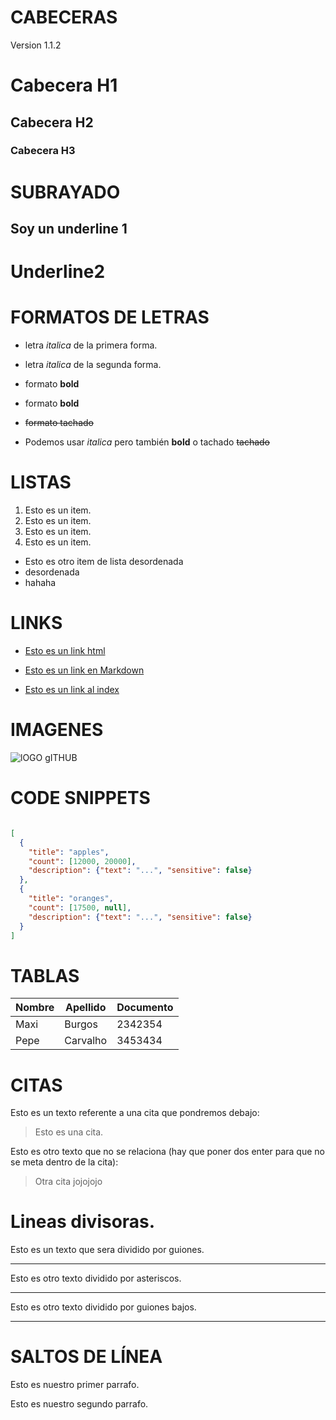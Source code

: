 # CABECERAS
Version 1.1.2
# Cabecera H1
## Cabecera H2
### Cabecera H3

# SUBRAYADO

Soy un underline 1
------------------

Underline2
==========

# FORMATOS DE LETRAS
- letra *italica* de la primera forma. 
- letra _italica_ de la segunda forma.

- formato **bold**
- formato __bold__
-  ~~formato tachado~~ 

- Podemos usar *italica* pero también **bold** o tachado ~~tachado~~

# LISTAS

1. Esto es un item.
2. Esto es un item.
3. Esto es un item.
4. Esto es un item.

- Esto es otro item de lista desordenada
- desordenada
- hahaha

# LINKS

- <a href="http://google.com"> Esto es un link html </a>

- [Esto es un link en Markdown](http://google.com)

- [Esto es un link al index](index.html)

# IMAGENES

![lOGO gITHUB](https://1000marcas.net/wp-content/uploads/2020/02/GitHub-logo-1.jpg)

# CODE SNIPPETS

~~~JSON

[
  {
    "title": "apples",
    "count": [12000, 20000],
    "description": {"text": "...", "sensitive": false}
  },
  {
    "title": "oranges",
    "count": [17500, null],
    "description": {"text": "...", "sensitive": false}
  }
]
~~~

# TABLAS

| Nombre | Apellido | Documento | 
| ------ | -------- | --------- |
| Maxi | Burgos | 2342354
| Pepe | Carvalho | 3453434

# CITAS

Esto es un texto referente a una cita que pondremos debajo:
> Esto es una cita.

Esto es otro texto que no se relaciona (hay que poner dos enter para que no se meta dentro de la cita):
> Otra cita jojojojo

# Lineas divisoras.

Esto es un texto que sera dividido por guiones.

---

Esto es otro texto dividido por asteriscos.

***

Esto es otro texto dividido por guiones bajos.

___

# SALTOS DE LÍNEA

Esto es nuestro primer parrafo.

Esto es nuestro segundo parrafo.

